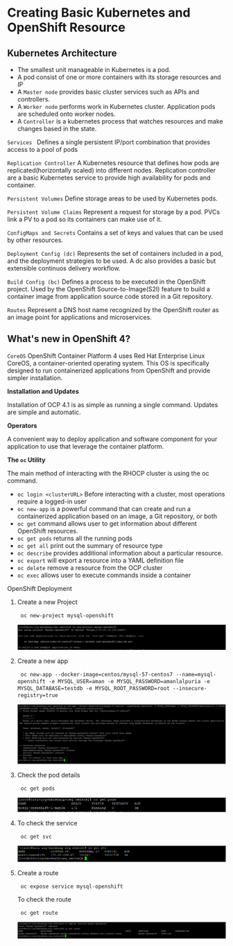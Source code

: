 # Creating Basic Kubernetes and OpenShift Resource

## Kubernetes Architecture

- The smallest unit manageable in Kubernetes is a pod.
- A pod consist of one or more containers with its storage resources and IP
- A `Master node` provides basic cluster services such as APIs and controllers.
- A `Worker node` performs work in Kubernetes cluster. Application pods are scheduled onto worker nodes.
- A `Controller` is a kubernetes process that watches resources and make changes based in the state.

`Services `
Defines a single persistent IP/port combination that provides access to a pool of pods

`Replication Controller`
A Kubernetes resource that defines how pods are replicated(horizontally scaled) into different nodes. Replication controller are a basic Kubernetes service to provide high availability for pods and container.

`Persistent Volumes`
Define storage areas to be used by Kubernetes pods.

`Persistent Volume Claims`
Represent a request for storage by a pod. PVCs link a PV to a pod so its containers can make use of it.

`ConfigMaps and Secrets`
Contains a set of keys and values that can be used by other resources.

`Deployment Config (dc)`
Represents the set of containers included in a pod, and the deployment strategies to be used. A dc also provides a basic but extensible continuos delivery workflow.

`Build Config (bc)`
Defines a process to be executed in the OpenShift project. Used by the OpenShift Source-to-Image(S2I) feature to build a container image from application source code stored in a Git repository.

`Routes`
Represent a DNS host name recognized by the OpenShift router as an image point for applications and microservices.

<!-- ![OpenShift Architecture](img/openshift_architecture) -->

## What's new in OpenShift 4?

`CoreOS`
OpenShift Container Platform 4 uses Red Hat Enterprise Linux CoreOS, a container-oriented operating system. This OS is specifically designed to run containerized applications from OpenShift and provide simpler installation.

**Installation and Updates**

Installation of OCP 4.1 is as simple as running a single command. Updates are simple and automatic.

**Operators**

A convenient way to deploy application and software component for your application to use that leverage the container platform.

**The `oc` Utility**

The main method of interacting with the RHOCP cluster is using the oc command.

- `oc login <clusterURL>` Before interacting with a cluster, most operations require a logged-in user
- `oc new-app` is a powerful command that can create and run a containerized application based  on an image, a Git repository, or both
- `oc get` command allows user to get information about different OpenShift resources.
- `oc get pods` returns all the running pods
- `oc get all` print out the summary of resource type
- `oc describe` provides additional information about a particular resource.
- `oc export` will export a resource into a YAML definition file 
- `oc delete` remove a resource from the OCP cluster
- `oc exec` allows user to execute commands inside a container

OpenShift Deployment

1. Create a new Project

        oc new-project mysql-openshift

    ![New Project](img/oc_new_app.png)

2. Create a new app

        oc new-app --docker-image=centos/mysql-57-centos7 --name=mysql-openshift -e MYSQL_USER=aman -e MYSQL_PASSWORD=amanlalpuria -e MYSQL_DATABASE=testdb -e MYSQL_ROOT_PASSWORD=root --insecure-registry=true

    ![New App](img/new_app.png)

3. Check the pod details

        oc get pods
    
    ![Get Pods](img/get_pods.png)

4. To check the service

        oc get svc
    
    ![Get SVC](img/get_svc.png)

5. Create a route

        oc expose service mysql-openshift
    
    To check the route

        oc get route
    
    ![Get Route](img/get_route.png)
